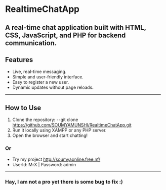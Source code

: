 # RealtimeChatApp
A real-time chat application built with **HTML**, **CSS**, **JavaScript**, and **PHP** for backend communication.
---
## Features
- Live, real-time messaging.
- Simple and user-friendly interface.
- Easy to register a new user.
- Dynamic updates without page reloads.
---
## How to Use
1. Clone the repository:
   --git clone https://github.com/SOUMYAMUNSHI/RealtimeChatApp.git
2. Run it locally using XAMPP or any PHP server.
3. Open the browser and start chatting!
### Or
- Try my project http://soumyaonline.free.nf/
- UserId: MrX | Password: admin
---
### Hay, I am not a pro yet there is some bug to fix :)


